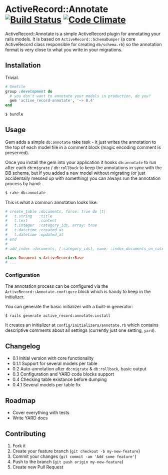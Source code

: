 # ActiveRecord::Annotate [![Build Status](https://travis-ci.org/7even/active_record-annotate.png)](https://travis-ci.org/7even/active_record-annotate) [![Code Climate](https://codeclimate.com/github/7even/active_record-annotate.png)](https://codeclimate.com/github/7even/active_record-annotate)

ActiveRecord::Annotate is a simple ActiveRecord plugin for annotating your rails models. It is based on `ActiveRecord::SchemaDumper` (a core ActiveRecord class responsible for creating `db/schema.rb`) so the annotation format is very close to what you write in your migrations.

## Installation

Trivial.

```ruby
# Gemfile
group :development do
  # you don't want to annotate your models in production, do you?
  gem 'active_record-annotate', '~> 0.4'
end
```

```sh
$ bundle
```

## Usage

Gem adds a simple `db:annotate` rake task - it just writes the annotation to the top of each model file in a comment block (magic encoding comment is preserved).

Once you install the gem into your application it hooks `db:annotate` to run after each `db:migrate` / `db:rollback` to keep the annotations in sync with the DB schema, but if you added a new model without migrating (or just accidentally messed up with something) you can always run the annotation process by hand:

```sh
$ rake db:annotate
```

This is what a common annotation looks like:

```ruby
# create_table :documents, force: true do |t|
#   t.string   :title
#   t.text     :content
#   t.integer  :category_ids, array: true
#   t.datetime :created_at
#   t.datetime :updated_at
# end
#
# add_index :documents, [:category_ids], name: :index_documents_on_category_ids, using: :gin

class Document < ActiveRecord::Base
# ...
```

### Configuration

The annotation process can be configured via the `ActiveRecord::Annotate.configure` block which is handy to keep in the initializer.

You can generate the basic initializer with a built-in generator:

```sh
$ rails generate active_record:annotate:install
```

It creates an initializer at `config/initializers/annotate.rb` which contains descriptive comments about all settings (currently just one setting, `yard`).

## Changelog

* 0.1 Initial version with core functionality
* 0.1.1 Support for several models per table
* 0.2 Auto-annotation after `db:migrate` & `db:rollback`, basic output
* 0.3 Configuration and YARD code blocks support
* 0.4 Checking table existance before dumping
* 0.4.1 Several models per table fix

## Roadmap

* Cover everything with tests
* Write YARD docs

## Contributing

1. Fork it
2. Create your feature branch (`git checkout -b my-new-feature`)
3. Commit your changes (`git commit -am 'Add some feature'`)
4. Push to the branch (`git push origin my-new-feature`)
5. Create new Pull Request
